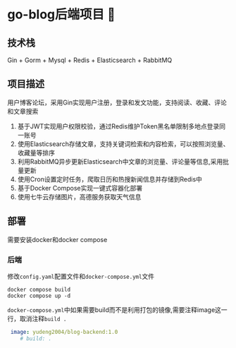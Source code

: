 # go-blog后端项目 :blue_book:

## 技术栈
Gin + Gorm + Mysql + Redis + Elasticsearch + RabbitMQ

## 项目描述
用户博客论坛，采用Gin实现用户注册，登录和发文功能，支持阅读、收藏、评论和文章搜索
1. 基于JWT实现用户权限校验，通过Redis维护Token黑名单限制多地点登录同一账号
2. 使用Elasticsearch存储文章，支持关键词检索和内容检索，可以按照浏览量、收藏量等排序
3. 利用RabbitMQ异步更新Elasticsearch中文章的浏览量、评论量等信息,采用批量更新
4. 使用Cron设置定时任务，爬取日历和热搜新闻信息并存储到Redis中
5. 基于Docker Compose​​实现一键式容器化部署
6. 使用七牛云存储图片，高德服务获取天气信息

## 部署
需要安装docker和docker compose
### 后端
修改`config.yaml`配置文件和`docker-compose.yml`文件
```shell
docker compose build 
docker compose up -d
```
`docker-compose.yml`中如果需要build而不是利用打包的镜像,需要注释image这一行，取消注释`build .`
```yaml
 image: yudeng2004/blog-backend:1.0
    # build: .
```